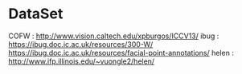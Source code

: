 # DataSet

COFW : http://www.vision.caltech.edu/xpburgos/ICCV13/
ibug : https://ibug.doc.ic.ac.uk/resources/300-W/
       https://ibug.doc.ic.ac.uk/resources/facial-point-annotations/
helen : http://www.ifp.illinois.edu/~vuongle2/helen/

